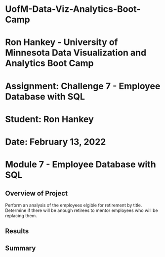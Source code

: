 # UofM-Data-Viz-Analytics-Boot-Camp
# Ron Hankey - University of Minnesota Data Visualization and Analytics Boot Camp
# 			        Assignment: Challenge 7 - Employee Database with SQL
# 							Student: Ron Hankey
# 							Date: February 13, 2022

# Module 7 - Employee Database with SQL

## Overview of Project
Perform an analysis of the employees elgible for retirement by title.
Determine if there will be anough retirees to mentor employees who will be replacing them.

## Results



## Summary